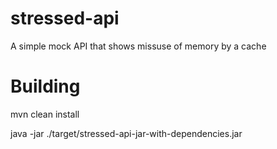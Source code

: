 # stressed-api
A simple mock API that shows missuse of memory by a cache



# Building

mvn clean install

java -jar ./target/stressed-api-jar-with-dependencies.jar 